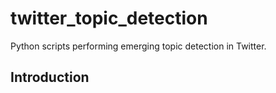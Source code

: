 # twitter_topic_detection
Python scripts performing emerging topic detection in Twitter.

## Introduction


